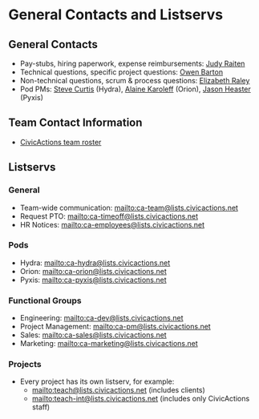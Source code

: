 # General Contacts and Listservs

## General Contacts

* Pay-stubs, hiring paperwork, expense reimbursements: <a href="mailto:judy.raiten@civicactions.com">Judy Raiten</a>
* Technical questions, specific project questions: <a href="mailto:owen.barton@civicactions.com">Owen Barton</a>
* Non-technical questions, scrum & process questions: <a href="mailto:elizabeth.raley@civicactions.com">Elizabeth Raley </a>
* Pod PMs: <a href="mailto:steve.curtis@civicactions.com">Steve Curtis</a> (Hydra), <a href="mailto:alaine.karoleff@civicactions.com">Alaine Karoleff</a> (Orion), <a href="mailto:jason.heaster@civicactions.com">Jason Heaster</a> (Pyxis)

## Team Contact Information

* [CivicActions team roster](https://docs.google.com/spreadsheets/d/1mIuxn1pxwNjD2B9kpWgyT1NlAdlvPSZjGDNFvbi3aFs/edit#gid=0)

## Listservs

### General

* Team-wide communication: <mailto:ca-team@lists.civicactions.net>
* Request PTO: <mailto:ca-timeoff@lists.civicactions.net>
* HR Notices: <mailto:ca-employees@lists.civicactions.net>

### Pods

* Hydra: <mailto:ca-hydra@lists.civicactions.net>
* Orion: <mailto:ca-orion@lists.civicactions.net>
* Pyxis: <mailto:ca-pyxis@lists.civicactions.net>

### Functional Groups

* Engineering: <mailto:ca-dev@lists.civicactions.net>
* Project Management: <mailto:ca-pm@lists.civicactions.net>
* Sales: <mailto:ca-sales@lists.civicactions.net>
* Marketing: <mailto:ca-marketing@lists.civicactions.net>

### Projects

* Every project has its own listserv, for example:
  * <mailto:teach@lists.civicactions.net> (includes clients)
  * <mailto:teach-int@lists.civicactions.net> (includes only CivicActions staff)
